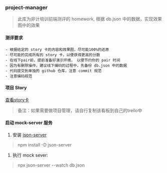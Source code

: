 ### project-manager

> 此库为非计培训前端测评的 homework, 根据 db.json 中的数据，实现效果图中的效果

#### 测评要求
    - 根据给定的 story 卡的内容和效果图，尽可能100%的还原
    - 尽可能的完成所有的 story 卡，以便获得更高的分数
    - 在线下pair前，提前准备好演示环境， 以便节约你的 pair 时间
    - 因为有删除操作，建议线下编码的过程中，先备份 db.json 中的数据
    - 代码提交到单独的 github 仓库，注意 commit 规范
    - 注意编码规范

#### 项目 Story

[查看story卡](https://trello.com/invite/b/V4iT85Es/f2db24c52497ac0bf90addc758a1601d/%E9%9D%9E%E8%AE%A1%E5%9F%B9%E8%AE%AD%E5%89%8D%E7%AB%AF%E6%B5%8B%E8%AF%84-homework)

> 备注：如果需要做项目管理，请自行复制该看板到自己的trello中

#### 启动 mock-server 服务

1. 安装 [json-server](https://github.com/typicode/json-server)
> npm install -D json-server

1. 执行 mock sever:
> npx json-server --watch db.json

